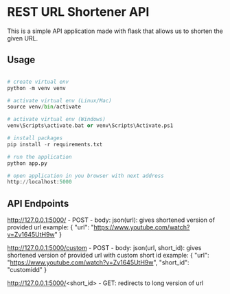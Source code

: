 # REST URL Shortener API

This is a simple API application made with flask that allows us to shorten the given URL.

## Usage

```python

# create virtual env
python -m venv venv

# activate virtual env (Linux/Mac)
source venv/bin/activate

# activate virtual env (Windows)
venv\Scripts\activate.bat or venv\Scripts\Activate.ps1

# install packages
pip install -r requirements.txt

# run the application
python app.py

# open application in you browser with next address
http://localhost:5000
```

## API Endpoints

http://127.0.0.1:5000/ - POST - body: json(url): gives shortened version of provided url
example:
{
    "url": "https://www.youtube.com/watch?v=Zv1645UtH9w"
}

http://127.0.0.1:5000/custom - POST - body: json(url, short_id): gives shortened version of provided url with custom short id
example:
{
    "url": "https://www.youtube.com/watch?v=Zv1645UtH9w",
    "short_id": "customidd"
}


http://127.0.0.1:5000/<short_id> - GET: redirects to long version of url


